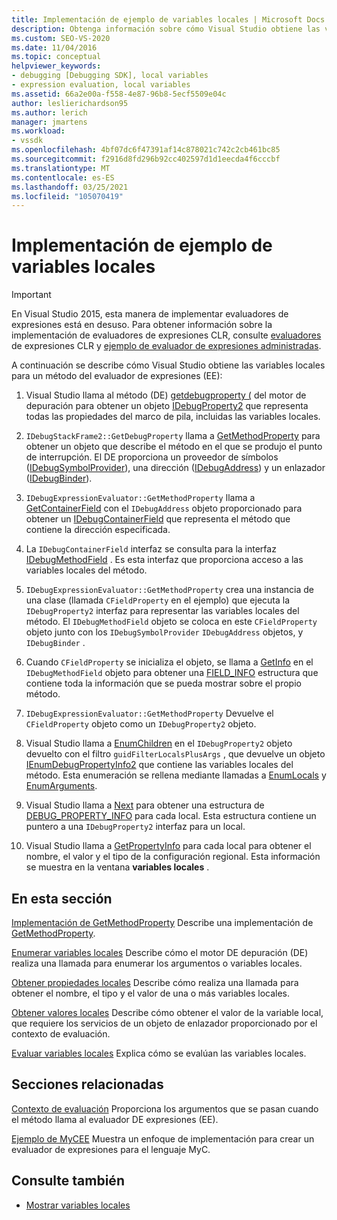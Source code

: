 ```yaml
---
title: Implementación de ejemplo de variables locales | Microsoft Docs
description: Obtenga información sobre cómo Visual Studio obtiene las variables locales para un método del evaluador de expresiones en este artículo.
ms.custom: SEO-VS-2020
ms.date: 11/04/2016
ms.topic: conceptual
helpviewer_keywords:
- debugging [Debugging SDK], local variables
- expression evaluation, local variables
ms.assetid: 66a2e00a-f558-4e87-96b8-5ecf5509e04c
author: leslierichardson95
ms.author: lerich
manager: jmartens
ms.workload:
- vssdk
ms.openlocfilehash: 4bf07dc6f47391af14c878021c742c2cb461bc85
ms.sourcegitcommit: f2916d8fd296b92cc402597d1d1eecda4f6cccbf
ms.translationtype: MT
ms.contentlocale: es-ES
ms.lasthandoff: 03/25/2021
ms.locfileid: "105070419"
---
```

# <a name="sample-implementation-of-locals"></a>Implementación de ejemplo de variables locales
> [!IMPORTANT]
> En Visual Studio 2015, esta manera de implementar evaluadores de expresiones está en desuso. Para obtener información sobre la implementación de evaluadores de expresiones CLR, consulte [evaluadores](https://github.com/Microsoft/ConcordExtensibilitySamples/wiki/CLR-Expression-Evaluators) de expresiones CLR y [ejemplo de evaluador de expresiones administradas](https://github.com/Microsoft/ConcordExtensibilitySamples/wiki/Managed-Expression-Evaluator-Sample).

 A continuación se describe cómo Visual Studio obtiene las variables locales para un método del evaluador de expresiones (EE):

1. Visual Studio llama al método (DE) [getdebugproperty (](../../extensibility/debugger/reference/idebugstackframe2-getdebugproperty.md) del motor de depuración para obtener un objeto [IDebugProperty2](../../extensibility/debugger/reference/idebugproperty2.md) que representa todas las propiedades del marco de pila, incluidas las variables locales.

2. `IDebugStackFrame2::GetDebugProperty` llama a [GetMethodProperty](../../extensibility/debugger/reference/idebugexpressionevaluator-getmethodproperty.md) para obtener un objeto que describe el método en el que se produjo el punto de interrupción. El DE proporciona un proveedor de símbolos ([IDebugSymbolProvider](../../extensibility/debugger/reference/idebugsymbolprovider.md)), una dirección ([IDebugAddress](../../extensibility/debugger/reference/idebugaddress.md)) y un enlazador ([IDebugBinder](../../extensibility/debugger/reference/idebugbinder.md)).

3. `IDebugExpressionEvaluator::GetMethodProperty` llama a [GetContainerField](../../extensibility/debugger/reference/idebugsymbolprovider-getcontainerfield.md) con el `IDebugAddress` objeto proporcionado para obtener un [IDebugContainerField](../../extensibility/debugger/reference/idebugcontainerfield.md) que representa el método que contiene la dirección especificada.

4. La `IDebugContainerField` interfaz se consulta para la interfaz [IDebugMethodField](../../extensibility/debugger/reference/idebugmethodfield.md) . Es esta interfaz que proporciona acceso a las variables locales del método.

5. `IDebugExpressionEvaluator::GetMethodProperty` crea una instancia de una clase (llamada `CFieldProperty` en el ejemplo) que ejecuta la `IDebugProperty2` interfaz para representar las variables locales del método. El `IDebugMethodField` objeto se coloca en este `CFieldProperty` objeto junto con los `IDebugSymbolProvider` `IDebugAddress` objetos, y `IDebugBinder` .

6. Cuando `CFieldProperty` se inicializa el objeto, se llama a [GetInfo](../../extensibility/debugger/reference/idebugfield-getinfo.md) en el `IDebugMethodField` objeto para obtener una [FIELD_INFO](../../extensibility/debugger/reference/field-info.md) estructura que contiene toda la información que se pueda mostrar sobre el propio método.

7. `IDebugExpressionEvaluator::GetMethodProperty` Devuelve el `CFieldProperty` objeto como un `IDebugProperty2` objeto.

8. Visual Studio llama a [EnumChildren](../../extensibility/debugger/reference/idebugproperty2-enumchildren.md) en el `IDebugProperty2` objeto devuelto con el filtro `guidFilterLocalsPlusArgs` , que devuelve un objeto [IEnumDebugPropertyInfo2](../../extensibility/debugger/reference/ienumdebugpropertyinfo2.md) que contiene las variables locales del método. Esta enumeración se rellena mediante llamadas a [EnumLocals](../../extensibility/debugger/reference/idebugmethodfield-enumlocals.md) y [EnumArguments](../../extensibility/debugger/reference/idebugmethodfield-enumarguments.md).

9. Visual Studio llama a [Next](../../extensibility/debugger/reference/ienumdebugpropertyinfo2-next.md) para obtener una estructura de [DEBUG_PROPERTY_INFO](../../extensibility/debugger/reference/debug-property-info.md) para cada local. Esta estructura contiene un puntero a una `IDebugProperty2` interfaz para un local.

10. Visual Studio llama a [GetPropertyInfo](../../extensibility/debugger/reference/idebugproperty2-getpropertyinfo.md) para cada local para obtener el nombre, el valor y el tipo de la configuración regional. Esta información se muestra en la ventana **variables locales** .

## <a name="in-this-section"></a>En esta sección
 [Implementación de GetMethodProperty](../../extensibility/debugger/implementing-getmethodproperty.md) Describe una implementación de [GetMethodProperty](../../extensibility/debugger/reference/idebugexpressionevaluator-getmethodproperty.md).

 [Enumerar variables locales](../../extensibility/debugger/enumerating-locals.md) Describe cómo el motor DE depuración (DE) realiza una llamada para enumerar los argumentos o variables locales.

 [Obtener propiedades locales](../../extensibility/debugger/getting-local-properties.md) Describe cómo realiza una llamada para obtener el nombre, el tipo y el valor de una o más variables locales.

 [Obtener valores locales](../../extensibility/debugger/getting-local-values.md) Describe cómo obtener el valor de la variable local, que requiere los servicios de un objeto de enlazador proporcionado por el contexto de evaluación.

 [Evaluar variables locales](../../extensibility/debugger/evaluating-locals.md) Explica cómo se evalúan las variables locales.

## <a name="related-sections"></a>Secciones relacionadas
 [Contexto de evaluación](../../extensibility/debugger/evaluation-context.md) Proporciona los argumentos que se pasan cuando el método llama al evaluador DE expresiones (EE).

 [Ejemplo de MyCEE](/previous-versions/) Muestra un enfoque de implementación para crear un evaluador de expresiones para el lenguaje MyC.

## <a name="see-also"></a>Consulte también
- [Mostrar variables locales](../../extensibility/debugger/displaying-locals.md)